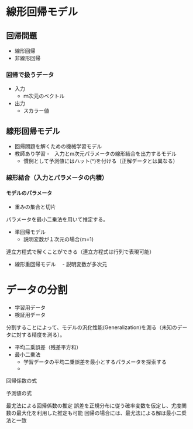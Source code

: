 # 線形回帰モデル

## 回帰問題

- 線形回帰
- 非線形回帰

### 回帰で扱うデータ
- 入力
  - ｍ次元のベクトル
- 出力
  - スカラー値

## 線形回帰モデル
- 回帰問題を解くための機械学習モデル
- 教師あり学習
-　入力とm次元パラメータの線形結合を出力するモデル
  - 慣例として予測値にはハット(^)を付ける（正解データとは異なる）
  
### 線形結合（入力とパラメータの内積）


#### モデルのパラメータ
- 重みの集合と切片

パラメータを最小二乗法を用いて推定する。

- 単回帰モデル
  - 説明変数が１次元の場合(m=1)

連立方程式で解くことができる（連立方程式は行列で表現可能）

- 線形重回帰モデル
　- 説明変数が多次元
 
# データの分割
- 学習用データ
- 検証用データ

分割することによって、モデルの汎化性能(Generalization)を測る（未知のデータに対する精度を測る）。


- 平均二乗誤差（残差平方和）
- 最小二乗法
  - 学習データの平均二乗誤差を最小とするパラメータを探索する
  - 

回帰係数の式

予測値の式

最尤法による回帰係数の推定
誤差を正規分布に従う確率変数を仮定し、尤度関数の最大化を利用した推定も可能
回帰の場合には、最尤法による解は最小二乗法と一致

